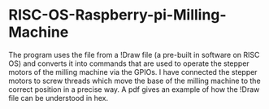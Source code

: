 # RISC-OS-Raspberry-pi-Milling-Machine
The program uses the file from a !Draw file (a pre-built in software on RISC OS) and converts it into commands that are used to operate the stepper motors of the milling machine via the GPIOs. I have connected the stepper motors to screw threads which move the base of the milling machine to the correct position in a precise way. A pdf gives an example of how the !Draw file can be understood in hex.
